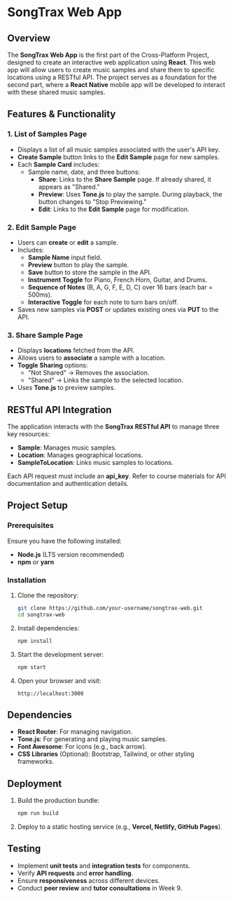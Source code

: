# SongTrax Web App

## Overview
The **SongTrax Web App** is the first part of the Cross-Platform Project, designed to create an interactive web application using **React**. This web app will allow users to create music samples and share them to specific locations using a RESTful API. The project serves as a foundation for the second part, where a **React Native** mobile app will be developed to interact with these shared music samples.

## Features & Functionality
### 1. List of Samples Page
- Displays a list of all music samples associated with the user's API key.
- **Create Sample** button links to the **Edit Sample** page for new samples.
- Each **Sample Card** includes:
  - Sample name, date, and three buttons:
    - **Share**: Links to the **Share Sample** page. If already shared, it appears as "Shared."
    - **Preview**: Uses **Tone.js** to play the sample. During playback, the button changes to "Stop Previewing."
    - **Edit**: Links to the **Edit Sample** page for modification.

### 2. Edit Sample Page
- Users can **create** or **edit** a sample.
- Includes:
  - **Sample Name** input field.
  - **Preview** button to play the sample.
  - **Save** button to store the sample in the API.
  - **Instrument Toggle** for Piano, French Horn, Guitar, and Drums.
  - **Sequence of Notes** (B, A, G, F, E, D, C) over 16 bars (each bar = 500ms).
  - **Interactive Toggle** for each note to turn bars on/off.
- Saves new samples via **POST** or updates existing ones via **PUT** to the API.

### 3. Share Sample Page
- Displays **locations** fetched from the API.
- Allows users to **associate** a sample with a location.
- **Toggle Sharing** options:
  - "Not Shared" → Removes the association.
  - "Shared" → Links the sample to the selected location.
- Uses **Tone.js** to preview samples.

## RESTful API Integration
The application interacts with the **SongTrax RESTful API** to manage three key resources:
- **Sample**: Manages music samples.
- **Location**: Manages geographical locations.
- **SampleToLocation**: Links music samples to locations.

Each API request must include an **api_key**. Refer to course materials for API documentation and authentication details.

## Project Setup
### Prerequisites
Ensure you have the following installed:
- **Node.js** (LTS version recommended)
- **npm** or **yarn**

### Installation
1. Clone the repository:
   ```sh
   git clone https://github.com/your-username/songtrax-web.git
   cd songtrax-web
   ```
2. Install dependencies:
   ```sh
   npm install
   ```
3. Start the development server:
   ```sh
   npm start
   ```
4. Open your browser and visit:
   ```
   http://localhost:3000
   ```

## Dependencies
- **React Router**: For managing navigation.
- **Tone.js**: For generating and playing music samples.
- **Font Awesome**: For icons (e.g., back arrow).
- **CSS Libraries** (Optional): Bootstrap, Tailwind, or other styling frameworks.

## Deployment
1. Build the production bundle:
   ```sh
   npm run build
   ```
2. Deploy to a static hosting service (e.g., **Vercel, Netlify, GitHub Pages**).

## Testing
- Implement **unit tests** and **integration tests** for components.
- Verify **API requests** and **error handling**.
- Ensure **responsiveness** across different devices.
- Conduct **peer review** and **tutor consultations** in Week 9.
